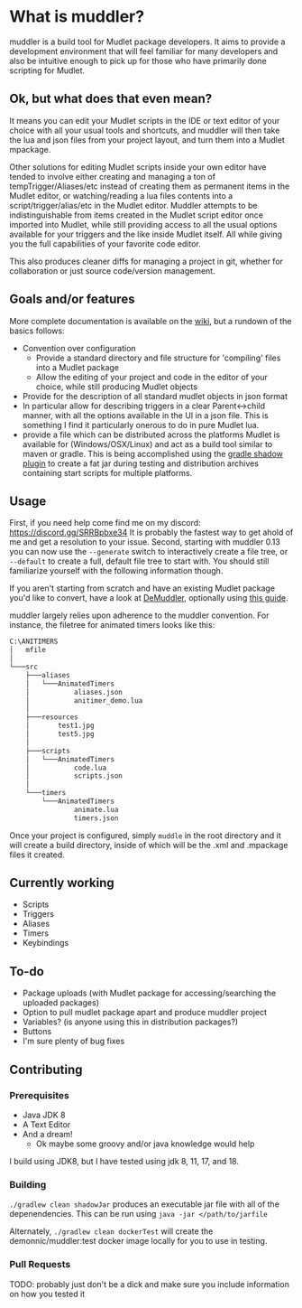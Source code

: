 # What is muddler?

muddler is a build tool for Mudlet package developers. It aims to provide a development environment that will feel familiar for many developers and also be intuitive enough to pick up for those who have primarily done scripting for Mudlet.

## Ok, but what does that even mean?

It means you can edit your Mudlet scripts in the IDE or text editor of your choice with all your usual tools and shortcuts, and muddler will then take the lua and json files from your project layout, and turn them into a Mudlet mpackage.

Other solutions for editing Mudlet scripts inside your own editor have tended to involve either creating and managing a ton of tempTrigger/Aliases/etc instead of creating them as permanent items in the Mudlet editor, or watching/reading a lua files contents into a script/trigger/alias/etc in the Mudlet editor. Muddler attempts to be indistinguishable from items created in the Mudlet script editor once imported into Mudlet, while still providing access to all the usual options available for your triggers and the like inside Mudlet itself. All while giving you the full capabilities of your favorite code editor.

This also produces cleaner diffs for managing a project in git, whether for collaboration or just source code/version management.

## Goals and/or features

More complete documentation is available on the [wiki](https://github.com/demonnic/muddler/wiki), but a rundown of the basics follows:

* Convention over configuration
  * Provide a standard directory and file structure for 'compiling' files into a Mudlet package
  * Allow the editing of your project and code in the editor of your choice, while still producing Mudlet objects
* Provide for the description of all standard mudlet objects in json format
* In particular allow for describing triggers in a clear Parent<->child manner, with all the options available in the UI in a json file. This is something I find it particularly onerous to do in pure Mudlet lua.
* provide a file which can be distributed across the platforms Mudlet is available for (Windows/OSX/Linux) and act as a build tool similar to maven or gradle. This is being accomplished using the [gradle shadow plugin](https://github.com/johnrengelman/shadow) to create a fat jar during testing and distribution archives containing start scripts for multiple platforms.

## Usage

First, if you need help come find me on my discord: <https://discord.gg/SRRBpbxe34>
It is probably the fastest way to get ahold of me and get a resolution to your issue.
Second, starting with muddler 0.13 you can now use the `--generate` switch to interactively create a file tree, or `--default` to create a full, default file tree to start with. You should still familiarize yourself with the following information though.

If you aren't starting from scratch and have an existing Mudlet package you'd like to convert, have a look at [DeMuddler](https://github.com/Edru2/DeMuddler), optionally using [this guide](https://mud.gesslar.dev/muddler.html).

muddler largely relies upon adherence to the muddler convention. For instance, the filetree for animated timers looks like this:

```txt
C:\ANITIMERS
│   mfile
│
└───src
    ├───aliases
    │   └───AnimatedTimers
    │           aliases.json
    │           anitimer_demo.lua
    │
    ├───resources
    │       test1.jpg
    │       test5.jpg
    │
    ├───scripts
    │   └───AnimatedTimers
    │           code.lua
    │           scripts.json
    │
    └───timers
        └───AnimatedTimers
                animate.lua
                timers.json
```

Once your project is configured, simply `muddle` in the root directory and it will create a build directory, inside of which will be the .xml and .mpackage files it created.

## Currently working

* Scripts
* Triggers
* Aliases
* Timers
* Keybindings

## To-do

* Package uploads (with Mudlet package for accessing/searching the uploaded packages)
* Option to pull mudlet package apart and produce muddler project
* Variables? (is anyone using this in distribution packages?)
* Buttons
* I'm sure plenty of bug fixes

## Contributing

### Prerequisites

* Java JDK 8
* A Text Editor
* And a dream!
  * Ok maybe some groovy and/or java knowledge would help

I build using JDK8, but I have tested using jdk 8, 11, 17, and 18.

### Building

`./gradlew clean shadowJar` produces an executable jar file with all of the depenendencies. This can be run using `java -jar </path/to/jarfile`

Alternately, `./gradlew clean dockerTest` will create the demonnic/muddler:test docker image locally for you to use in testing.

### Pull Requests

TODO: probably just don't be a dick and make sure you include information on how you tested it
